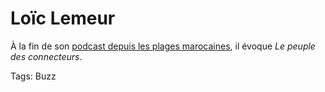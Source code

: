 # Loïc Lemeur

À la fin de son [podcast depuis les plages marocaines](http://www.loiclemeur.com/france/2006/04/239_beachcast_e.html), il évoque *Le peuple des connecteurs*.

Tags: Buzz